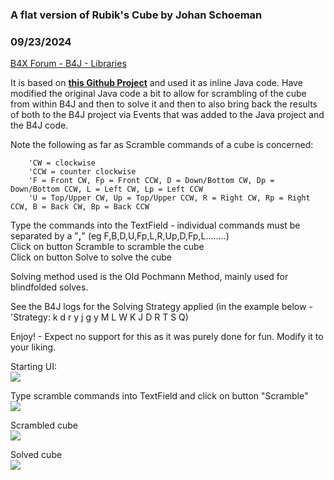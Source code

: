### A flat version of Rubik's Cube by Johan Schoeman
### 09/23/2024
[B4X Forum - B4J - Libraries](https://www.b4x.com/android/forum/threads/163246/)

It is based on [**this Github Project**](https://github.com/ljz112/rubiks-cube/blob/main/rubikscube.java) and used it as inline Java code. Have modified the original Java code a bit to allow for scrambling of the cube from within B4J and then to solve it and then to also bring back the results of both to the B4J project via Events that was added to the Java project and the B4J code.  
  
Note the following as far as Scramble commands of a cube is concerned:  

```B4X
    'CW = clockwise  
    'CCW = counter clockwise  
    'F = Front CW, Fp = Front CCW, D = Down/Bottom CW, Dp = Down/Bottom CCW, L = Left CW, Lp = Left CCW  
    'U = Top/Upper CW, Up = Top/Upper CCW, R = Right CW, Rp = Right CCW, B = Back CW, Bp = Back CCW
```

  
  
Type the commands into the TextField - individual commands must be separated by a "**,**" (eg F,B,D,U,Fp,L,R,Up,D,Fp,L……..)  
Click on button Scramble to scramble the cube  
Click on button Solve to solve the cube  
  
Solving method used is the Old Pochmann Method, mainly used for blindfolded solves.  
  
See the B4J logs for the Solving Strategy applied (in the example below - 'Strategy: k d r y j g y M L W K J D R T S Q)  
  
Enjoy! - Expect no support for this as it was purely done for fun. Modify it to your liking.  
  
Starting UI:  
![](https://www.b4x.com/android/forum/attachments/157250)  
  
Type scramble commands into TextField and click on button "Scramble"  
![](https://www.b4x.com/android/forum/attachments/157251)  
  
Scrambled cube  
![](https://www.b4x.com/android/forum/attachments/157252)  
  
Solved cube  
![](https://www.b4x.com/android/forum/attachments/157253)